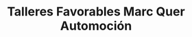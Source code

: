 ---
title: "Talleres Favorables Marc Quer Automoción"
url: /fraga/talleres-favorables-marc-quer-automocion/
shop: reparación de automóviles
---
